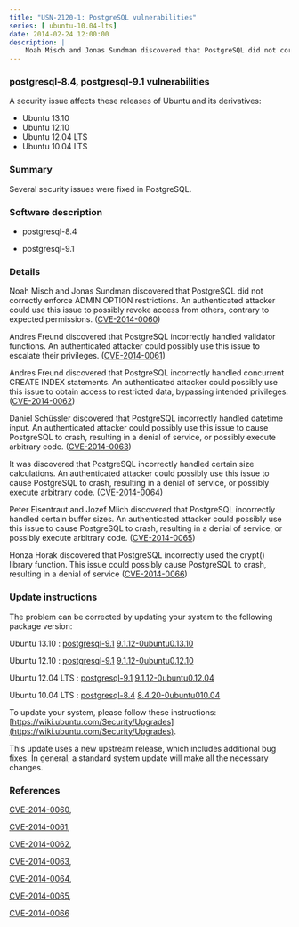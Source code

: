 ```yaml
---
title: "USN-2120-1: PostgreSQL vulnerabilities"
series: [ ubuntu-10.04-lts]
date: 2014-02-24 12:00:00
description: |
    Noah Misch and Jonas Sundman discovered that PostgreSQL did not correctly enforce ADMIN OPTION restrictions. An authenticated attacker could use this issue to possibly revoke access from others, contrary to expected permissions. ([CVE-2014-0060](http://people.ubuntu.com/~ubuntu-security/cve/CVE-2014-0060))
--- 
```

 
### postgresql-8.4, postgresql-9.1 vulnerabilities

A security issue affects these releases of Ubuntu and its derivatives:

* Ubuntu 13.10
* Ubuntu 12.10
* Ubuntu 12.04 LTS
* Ubuntu 10.04 LTS

### Summary

Several security issues were fixed in PostgreSQL. 

### Software description

* postgresql-8.4 

* postgresql-9.1 

### Details

Noah Misch and Jonas Sundman discovered that PostgreSQL did not correctly enforce ADMIN OPTION restrictions. An authenticated attacker could use this issue to possibly revoke access from others, contrary to expected permissions. ([CVE-2014-0060](http://people.ubuntu.com/~ubuntu-security/cve/CVE-2014-0060))

Andres Freund discovered that PostgreSQL incorrectly handled validator functions. An authenticated attacker could possibly use this issue to escalate their privileges. ([CVE-2014-0061](http://people.ubuntu.com/~ubuntu-security/cve/CVE-2014-0061))

Andres Freund discovered that PostgreSQL incorrectly handled concurrent CREATE INDEX statements. An authenticated attacker could possibly use this issue to obtain access to restricted data, bypassing intended privileges. ([CVE-2014-0062](http://people.ubuntu.com/~ubuntu-security/cve/CVE-2014-0062))

Daniel Schüssler discovered that PostgreSQL incorrectly handled datetime input. An authenticated attacker could possibly use this issue to cause PostgreSQL to crash, resulting in a denial of service, or possibly execute arbitrary code. ([CVE-2014-0063](http://people.ubuntu.com/~ubuntu-security/cve/CVE-2014-0063))

It was discovered that PostgreSQL incorrectly handled certain size calculations. An authenticated attacker could possibly use this issue to cause PostgreSQL to crash, resulting in a denial of service, or possibly execute arbitrary code. ([CVE-2014-0064](http://people.ubuntu.com/~ubuntu-security/cve/CVE-2014-0064))

Peter Eisentraut and Jozef Mlich discovered that PostgreSQL incorrectly handled certain buffer sizes. An authenticated attacker could possibly use this issue to cause PostgreSQL to crash, resulting in a denial of service, or possibly execute arbitrary code. ([CVE-2014-0065](http://people.ubuntu.com/~ubuntu-security/cve/CVE-2014-0065))

Honza Horak discovered that PostgreSQL incorrectly used the crypt() library function. This issue could possibly cause PostgreSQL to crash, resulting in a denial of service ([CVE-2014-0066](http://people.ubuntu.com/~ubuntu-security/cve/CVE-2014-0066)) 

### Update instructions

The problem can be corrected by updating your system to the following package version:

Ubuntu 13.10
 : [postgresql-9.1](https://launchpad.net/ubuntu/+source/postgresql-9.1) <span> [9.1.12-0ubuntu0.13.10](https://launchpad.net/ubuntu/+source/postgresql-9.1/9.1.12-0ubuntu0.13.10) </span> 

Ubuntu 12.10
 : [postgresql-9.1](https://launchpad.net/ubuntu/+source/postgresql-9.1) <span> [9.1.12-0ubuntu0.12.10](https://launchpad.net/ubuntu/+source/postgresql-9.1/9.1.12-0ubuntu0.12.10) </span> 

Ubuntu 12.04 LTS
 : [postgresql-9.1](https://launchpad.net/ubuntu/+source/postgresql-9.1) <span> [9.1.12-0ubuntu0.12.04](https://launchpad.net/ubuntu/+source/postgresql-9.1/9.1.12-0ubuntu0.12.04) </span> 

Ubuntu 10.04 LTS
 : [postgresql-8.4](https://launchpad.net/ubuntu/+source/postgresql-8.4) <span> [8.4.20-0ubuntu010.04](https://launchpad.net/ubuntu/+source/postgresql-8.4/8.4.20-0ubuntu010.04) </span> 

To update your system, please follow these instructions: [https://wiki.ubuntu.com/Security/Upgrades](https://wiki.ubuntu.com/Security/Upgrades).

This update uses a new upstream release, which includes additional bug fixes. In general, a standard system update will make all the necessary changes. 

### References

 [CVE-2014-0060](http://people.ubuntu.com/~ubuntu-security/cve/CVE-2014-0060), 

 [CVE-2014-0061](http://people.ubuntu.com/~ubuntu-security/cve/CVE-2014-0061), 

 [CVE-2014-0062](http://people.ubuntu.com/~ubuntu-security/cve/CVE-2014-0062), 

 [CVE-2014-0063](http://people.ubuntu.com/~ubuntu-security/cve/CVE-2014-0063), 

 [CVE-2014-0064](http://people.ubuntu.com/~ubuntu-security/cve/CVE-2014-0064), 

 [CVE-2014-0065](http://people.ubuntu.com/~ubuntu-security/cve/CVE-2014-0065), 

 [CVE-2014-0066](http://people.ubuntu.com/~ubuntu-security/cve/CVE-2014-0066)
 
